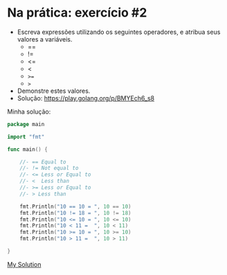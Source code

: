 # Na prática: exercício #2

- Escreva expressões utilizando os seguintes operadores, e atribua seus valores a variáveis.
    - ==
    - !=
    - <=
    - <
    - `>=`
    - `>`
- Demonstre estes valores.
- Solução: https://play.golang.org/p/BMYEch6_s8

Minha solução:

```go
package main

import "fmt"

func main() {

	//- == Equal to
	//- != Not equal to
	//- <= Less or Equal to
	//- <  Less than
	//- >= Less or Equal to
	//- > Less than

	fmt.Println("10 == 10 = ", 10 == 10)
	fmt.Println("10 != 18 = ", 10 != 18)
	fmt.Println("10 <= 10 = ", 10 <= 10)
	fmt.Println("10 < 11 =  ", 10 < 11)
	fmt.Println("10 >= 10 = ", 10 >= 10)
	fmt.Println("10 > 11 =  ", 10 > 11)

}
```

<a href="https://go.dev/play/p/zgjsqM6pOLH">My Solution </a>